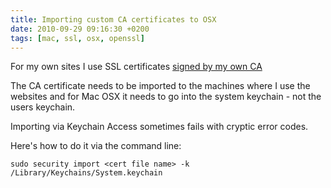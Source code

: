 ```yaml
---
title: Importing custom CA certificates to OSX
date: 2010-09-29 09:16:30 +0200
tags: [mac, ssl, osx, openssl]
---
```


For my own sites I use SSL certificates [signed by my own CA](/2008/08/09/using-a-self-generated-certificate-authority-for-openssl-on-debian-etch)

The CA certificate needs to be imported to the machines where I use the websites and for Mac OSX it needs to go into the system keychain - not the users keychain.

Importing via Keychain Access sometimes fails with cryptic error codes.

Here's how to do it via the command line:

```shell
sudo security import <cert file name> -k /Library/Keychains/System.keychain
```
